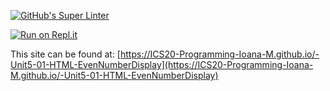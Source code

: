 [![GitHub's Super Linter](https://github.com/ICS20-Programming-Ioana-M/-Unit5-01-HTML-EvenNumberDisplay/workflows/GitHub's%20Super%20Linter/badge.svg)](https://github.com/ICS20-Programming-Ioana-M/-Unit5-01-HTML-EvenNumberDisplay/actions)

[![Run on Repl.it](https://repl.it/badge/github/ICS20-Programming-Ioana-M/-Unit5-01-HTML-EvenNumberDisplay)](https://repl.it/github/ICS20-Programming-Ioana-M/-Unit5-01-HTML-EvenNumberDisplay)

This site can be found at: [https://ICS20-Programming-Ioana-M.github.io/-Unit5-01-HTML-EvenNumberDisplay](https://ICS20-Programming-Ioana-M.github.io/-Unit5-01-HTML-EvenNumberDisplay)